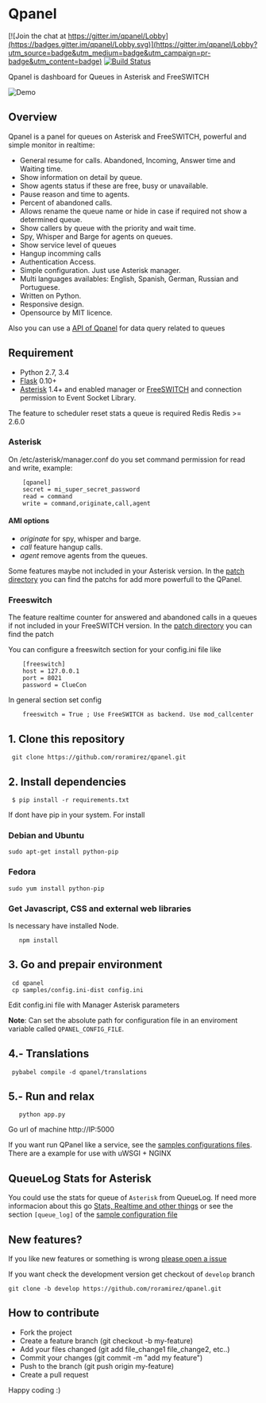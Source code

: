 
# Qpanel

[![Join the chat at https://gitter.im/qpanel/Lobby](https://badges.gitter.im/qpanel/Lobby.svg)](https://gitter.im/qpanel/Lobby?utm_source=badge&utm_medium=badge&utm_campaign=pr-badge&utm_content=badge) [![Build Status](https://travis-ci.org/roramirez/qpanel.svg?branch=master)](https://travis-ci.org/roramirez/qpanel)

Qpanel is dashboard for Queues in Asterisk and FreeSWITCH

![Demo](samples/animation.gif)

## Overview

Qpanel is a panel for queues on Asterisk and FreeSWITCH, powerful and simple monitor in realtime:

* General resume for calls. Abandoned, Incoming, Answer time and Waiting time.
* Show information on detail by queue.
* Show agents status if these are free, busy or unavailable.
* Pause reason and time to agents.
* Percent of abandoned calls.
* Allows rename the queue name or hide in case if required not show a determined queue.
* Show callers by queue with the priority and wait time.
* Spy, Whisper and Barge for agents on queues.
* Show service level of queues
* Hangup incomming calls
* Authentication Access.
* Simple configuration. Just use Asterisk manager.
* Multi languages availables: English, Spanish, German, Russian and Portuguese.
* Written on Python.
* Responsive design.
* Opensource by MIT licence.


Also you can use a [API of Qpanel](doc/api.md) for data query related to queues



## Requirement
 * Python 2.7, 3.4
 * [Flask](http://flask.pocoo.org/) 0.10+
 * [Asterisk](http://www.asterisk.org) 1.4+ and enabled manager or [FreeSWITCH](http://www.freeswitch.org) and connection permission to Event Socket Library.

  The feature to scheduler reset stats a queue is required Redis Redis >= 2.6.0


### Asterisk
On /etc/asterisk/manager.conf do you set command permission for read and write, example:

```
    [qpanel]
    secret = mi_super_secret_password
    read = command
    write = command,originate,call,agent
```

#### AMI options
  * _originate_ for spy, whisper and barge.
  * _call_ feature hangup calls.
  * _agent_ remove agents from the queues.


Some features maybe not included in your Asterisk version. In the [patch
directory](patches) you can find the patchs for add more powerfull to the QPanel.


### Freeswitch

The feature realtime counter for answered and abandoned calls in a  queues if not included in your FreeSWITCH version. In the [patch
directory](patches/freeswitch) you can find the patch


You can configure a freeswitch section for your config.ini file like

```
    [freeswitch]
    host = 127.0.0.1
    port = 8021
    password = ClueCon
```

In general section set config

```
    freeswitch = True ; Use FreeSWITCH as backend. Use mod_callcenter
```

## 1. Clone this repository
```
 git clone https://github.com/roramirez/qpanel.git
```

## 2. Install dependencies
```
 $ pip install -r requirements.txt
```
If dont have pip in your system. For install

### Debian and Ubuntu
 ```
 sudo apt-get install python-pip
 ```

### Fedora
 ```
 sudo yum install python-pip
 ```

### Get Javascript, CSS and external web libraries
Is necessary have installed Node.

 ```
    npm install
 ```


##  3. Go and prepair environment
 ```
  cd qpanel
  cp samples/config.ini-dist config.ini
 ```
  Edit config.ini file with Manager Asterisk parameters

  **Note**: Can set the absolute path for configuration file in an enviroment variable called `QPANEL_CONFIG_FILE`.

## 4.- Translations
 ```
  pybabel compile -d qpanel/translations
 ```


## 5.- Run and relax
 ```
    python app.py
 ```

Go url of machine http://IP:5000

If you want run QPanel like a service, see the [samples configurations
files](samples/configs).  There are a example for use with uWSGI + NGINX

## QueueLog Stats for Asterisk
You could use the stats for queue of `Asterisk` from QueueLog. If need more informacion about this go [Stats, Realtime and other things](doc/StatsConfig.md)
or see the section `[queue_log]` of the [sample configuration file](samples/samples/config.ini-dist)


## New features?
If you like new features or something is wrong [please open a issue](https://github.com/roramirez/qpanel/issues/new)

If you want check the development version get checkout of `develop` branch

 ```
 git clone -b develop https://github.com/roramirez/qpanel.git
 ```


## How to contribute

 * Fork the project
 * Create a feature branch (git checkout -b my-feature)
 * Add your files changed (git add file_change1 file_change2, etc..)
 * Commit your changes (git commit -m "add my feature")
 * Push to the branch (git push origin my-feature)
 * Create a pull request

Happy coding :)
